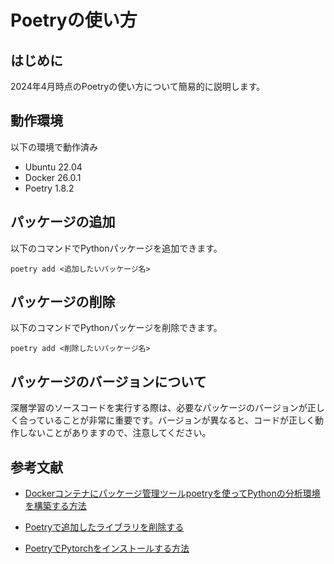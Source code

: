 # Poetryの使い方

## はじめに

2024年4月時点のPoetryの使い方について簡易的に説明します。

## 動作環境

以下の環境で動作済み

- Ubuntu 22.04
- Docker 26.0.1
- Poetry 1.8.2

## パッケージの追加

以下のコマンドでPythonパッケージを追加できます。

  ```
  poetry add <追加したいパッケージ名>
  ```

## パッケージの削除

以下のコマンドでPythonパッケージを削除できます。

  ```
  poetry add <削除したいパッケージ名>
  ```

## パッケージのバージョンについて

深層学習のソースコードを実行する際は、必要なパッケージのバージョンが正しく合っていることが非常に重要です。バージョンが異なると、コードが正しく動作しないことがありますので、注意してください。

## 参考文献

- [Dockerコンテナにパッケージ管理ツールpoetryを使ってPythonの分析環境を構築する方法](https://qiita.com/yolo_kiyoshi/items/332ae902aeb730fbd068)

- [Poetryで追加したライブラリを削除する](https://qiita.com/ssf2xguile/items/4e5474deecd6d3195b9a)

- [PoetryでPytorchをインストールする方法](https://zenn.dev/yumizz/scraps/fa4c781cc72a37)
